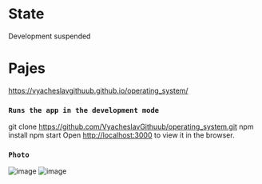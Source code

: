 # State
Development suspended

# Pajes
https://vyacheslavgithuub.github.io/operating_system/

### `Runs the app in the development mode`
git clone https://github.com/VyacheslavGithuub/operating_system.git
npm install
npm start
Open [http://localhost:3000](http://localhost:3000) to view it in the browser.

### `Photo`
![image](https://user-images.githubusercontent.com/111220807/202090248-72280e45-a6bb-48b4-8a77-b81d1033cf25.png)
![image](https://user-images.githubusercontent.com/111220807/202090350-46d6994d-e6f0-4c13-8f3f-245bf5393a6f.png)

